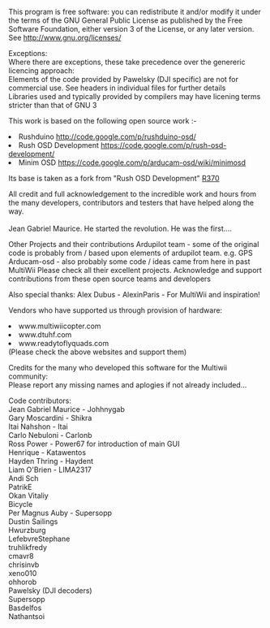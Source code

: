 This program is free software: you can redistribute it and/or modify it under the terms of the GNU General Public License as published by the Free Software Foundation, either version 3 of the License, or any later version. See http://www.gnu.org/licenses/

Exceptions:<br>
Where there are exceptions, these take precedence over the genereric licencing approach:<br>
Elements of the code provided by Pawelsky (DJI specific) are not for commercial use. See headers in individual files for further details<br>
Libraries used and typically provided by compilers may have licening terms stricter than that of GNU 3<br>

This work is based on the following open source work :-
<li> Rushduino                 <a href='http://code.google.com/p/rushduino-osd/'>http://code.google.com/p/rushduino-osd/</a>
<li> Rush OSD Development      <a href='https://code.google.com/p/rush-osd-development/'>https://code.google.com/p/rush-osd-development/</a>
<li> Minim OSD                 <a href='https://code.google.com/p/arducam-osd/wiki/minimosd'>https://code.google.com/p/arducam-osd/wiki/minimosd</a>

Its base is taken as a fork from "Rush OSD Development" <a href='https://code.google.com/p/multiwii-osd/source/detail?r=370'>R370</a>

All credit and full acknowledgement to the incredible work and hours from the many developers, contributors and testers that have helped along the way.<br>
<br>
Jean Gabriel Maurice. He started the revolution. He was the first....<br>


Other Projects and their contributions
Ardupilot team - some of the original code is probably from / based upon elements of ardupilot team. e.g. GPS
Arducam-osd - also probably some code / ideas came from here in past
MultiWii
Please check all their excellent projects. 
Acknowledge and support contributions from these open source teams and developers

Also special thanks:
Alex Dubus - AlexinParis - For MultiWii and inspiration!

Vendors who have supported us through provision of hardware:
<li>www.multiwiicopter.com</a>
<li>www.dtuhf.com</a>
<li>www.readytoflyquads.com</a>
<br>
(Please check the above websites and support them)  

Credits for the many who developed this software for the Multiwii community:<br>
Please report any missing names and aplogies if not already included...<br>

Code contributors:<br>
Jean Gabriel Maurice - Johhnygab<br>
Gary Moscardini - Shikra<br>
Itai Nahshon - Itai<br>
Carlo Nebuloni - Carlonb<br>
Ross Power - Power67 for introduction of main GUI<br>
Henrique - Katawentos<br>
Hayden Thring - Haydent<br>
Liam O'Brien - LIMA2317<br>
Andi Sch<br>
PatrikE<br>
Okan Vitaliy<br>
Bicycle<br>
Per Magnus Auby - Supersopp<br>
Dustin Sailings<br>
Hwurzburg<br>
LefebvreStephane<br>
truhlikfredy<br>
cmavr8<br>
chrisinvb<br>
xeno010<br>
ohhorob<br>
Pawelsky (DJI decoders)<br>
Supersopp<br>
Basdelfos<br>
Nathantsoi<br>


